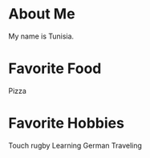 # About Me
My name is Tunisia.

# Favorite Food
Pizza

# Favorite Hobbies
Touch rugby
Learning German
Traveling